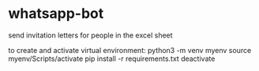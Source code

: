 # whatsapp-bot
send invitation letters for people in the excel sheet

to create and activate virtual environment:
python3 -m venv myenv
source myenv/Scripts/activate
pip install -r requirements.txt
deactivate